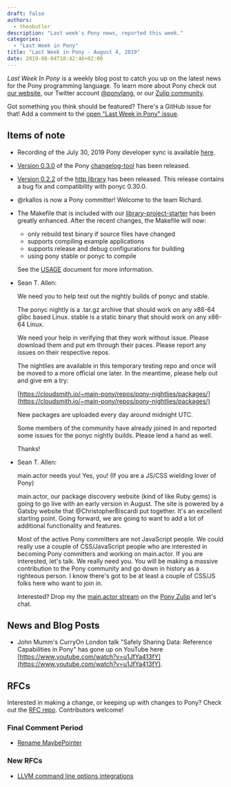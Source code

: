 ```yaml
---
draft: false
authors:
  - theobutler
description: "Last week's Pony news, reported this week."
categories:
  - "Last Week in Pony"
title: "Last Week in Pony - August 4, 2019"
date: 2019-08-04T10:42:46+02:00
---
```

_Last Week In Pony_ is a weekly blog post to catch you up on the latest news for the Pony programming language. To learn more about Pony check out [our website](https://ponylang.io), our Twitter account [@ponylang](https://twitter.com/ponylang), or our [Zulip community](https://ponylang.zulipchat.com).

Got something you think should be featured? There's a GitHub issue for that! Add a comment to the [open "Last Week in Pony" issue](https://github.com/ponylang/ponylang.github.io/issues?q=is%3Aissue+is%3Aopen+label%3Alast-week-in-pony).
<!-- more -->

## Items of note

- Recording of the July 30, 2019 Pony developer sync is available [here](https://sync-recordings.ponylang.io/r/2019_07_30.m4a).

- [Version 0.3.0](https://github.com/ponylang/changelog-tool/releases/tag/0.3.0) of the Pony [changelog-tool](https://github.com/ponylang/changelog-tool) has been released.

- [Version 0.2.2](https://github.com/ponylang/http/releases/tag/0.2.2) of the [http library](https://github.com/ponylang/http) has been released. This release contains a bug fix and compatibility with ponyc 0.30.0.

- @rkallos is now a Pony committer! Welcome to the team Richard.

- The Makefile that is included with our [library-project-starter](https://github.com/ponylang/library-project-starter) has been greatly enhanced. After the recent changes, the Makefile will now:

    - only rebuild test binary if source files have changed
    - supports compiling example applications
    - supports release and debug configurations for building
    - using pony stable or ponyc to compile

    See the [USAGE](https://github.com/ponylang/library-project-starter/blob/master/USAGE.md) document for more information.

- Sean T. Allen:

    We need you to help test out the nightly builds of ponyc and stable.

    The ponyc nightly is a .tar.gz archive that should work on any x86-64 glibc based Linux.
    stable is a static binary that should work on any x86-64 Linux.

    We need your help in verifying that they work without issue. Please download them and put em through their paces. Please report any issues on their respective repos.

    The nightlies are available in this temporary testing repo and once will be moved to a more official one later. In the meantime, please help out and give em a try:

    [https://cloudsmith.io/~main-pony/repos/pony-nightlies/packages/](https://cloudsmith.io/~main-pony/repos/pony-nightlies/packages/)

    New packages are uploaded every day around midnight UTC.

    Some members of the community have already joined in and reported some issues for the ponyc nightly builds. Please lend a hand as well.

    Thanks!

- Sean T. Allen:

    main.actor needs you! Yes, you! (If you are a JS/CSS wielding lover of Pony)

    main.actor, our package discovery website (kind of like Ruby gems) is going to go live with an early version in August. The site is powered by a Gatsby website that @ChristopherBiscardi put together. It's an excellent starting point. Going forward, we are going to want to add a lot of additional functionality and features.

    Most of the active Pony committers are not JavaScript people. We could really use a couple of CSS/JavaScript people who are interested in becoming Pony committers and working on main.actor. If you are interested, let's talk. We really need you. You will be making a massive contribution to the Pony community and go down in history as a righteous person. I know there's got to be at least a couple of CSS/JS folks here who want to join in.

    Interested? Drop my the [main.actor stream](https://ponylang.zulipchat.com/#narrow/stream/190361-main.2Eactor) on the [Pony Zulip](https://ponylang.zulipchat.com/) and let's chat.

## News and Blog Posts

- John Mumm's CurryOn London talk "Safely Sharing Data: Reference Capabilities in Pony" has gone up on YouTube here [https://www.youtube.com/watch?v=u1JfYa413fY](https://www.youtube.com/watch?v=u1JfYa413fY).

## RFCs

Interested in making a change, or keeping up with changes to Pony? Check out the [RFC repo](https://github.com/ponylang/rfcs). Contributors welcome!

### Final Comment Period

- [Rename MaybePointer](https://github.com/ponylang/rfcs/pull/152)

### New RFCs

- [LLVM command line options integrations](https://github.com/ponylang/rfcs/pull/153)
